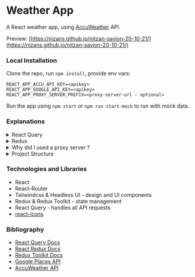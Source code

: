 # Weather App

A React weather app, using [AccuWeather](https://developer.accuweather.com/) API.

Preview: [https://nizans.github.io/nitzan-savion-20-10-21/](https://nizans.github.io/nitzan-savion-20-10-21/)

### **Local Installation**

Clone the repo, run `npm install`, provide env vars:

```
REACT_APP_ACCU_API_KEY=<apikey>
REACT_APP_GOOGLE_API_KEY=<apikey>
REACT_APP_PROXY_SERVER_PREFIX=<proxy-server-url - optional>
```

Run the app using `npm start` or `npm run start-mock` to run with mock data.

### **Explanations**

<details>
<summary>
    React Query    
</summary>

React Query makes all the API requests in the app, using a custom hook that wraps the useQuery hook for each request. The hooks are located in the [query.hooks.js](https://github.com/nizans/weather-app/blob/main/src/lib/reactQuery/query.hooks.js) file.

Some of the hooks are doing extra logic, for example:

- [useFetchLocationPhoto](https://github.com/nizans/weather-app/blob/a4e7d5cbd1ee68911b2826982d0bb2c14e2c403d/src/lib/reactQuery/query.hooks.js#L85) - gets the location name, then uses it to get the location photo
- [useSetDefaultLocationByGEO](https://github.com/nizans/weather-app/blob/a4e7d5cbd1ee68911b2826982d0bb2c14e2c403d/src/lib/reactQuery/query.hooks.js#L57) - gets the location and then updates the [defaultLocation](https://github.com/nizans/weather-app/blob/main/src/features/fiveDayForecast/defaultLocation.slice.js) state

The queries use the custom [\_fetch](https://github.com/nizans/weather-app/blob/a4e7d5cbd1ee68911b2826982d0bb2c14e2c403d/src/lib/reactQuery/query.function.js#L8) function, which wraps the fetch API.

The hooks pass the errors the may occur to the [queryErrorHandler](https://github.com/nizans/weather-app/blob/a4e7d5cbd1ee68911b2826982d0bb2c14e2c403d/src/lib/reactQuery/query.error.js#L17) by default.

Query keys are defined in the [query.keys.js](https://github.com/nizans/weather-app/blob/main/src/lib/reactQuery/query.keys.js) file.

</details>

<details>
<summary>
Redux
</summary>

Redux manages the app state, which includes the [theme](https://github.com/nizans/weather-app/blob/main/src/features/theme/theme.slice.js), [favorites](https://github.com/nizans/weather-app/blob/main/src/features/favorites/Favorites.slice.js), [defaultLocation](https://github.com/nizans/weather-app/blob/main/src/features/fiveDayForecast/defaultLocation.slice.js), and [notifications](https://github.com/nizans/weather-app/blob/main/src/features/notifications/notifications.slice.js).

A [subscriber](https://github.com/nizans/weather-app/blob/a4e7d5cbd1ee68911b2826982d0bb2c14e2c403d/src/store/store.js#L18) persists the theme and favorites data to local storage, which the store tries to load when initiated.

Examples:

- The app [fires](https://github.com/nizans/weather-app/blob/a4e7d5cbd1ee68911b2826982d0bb2c14e2c403d/src/features/notifications/Notifications.js#L25) a toast when a [notification object](https://github.com/nizans/weather-app/blob/main/src/features/notifications/notifications.model.js) is added to the notifications array and dismisses it when removed (e.g., [addNotification](https://github.com/nizans/weather-app/blob/a4e7d5cbd1ee68911b2826982d0bb2c14e2c403d/src/features/searchInput/SearchInput.js#L22)).

- The app home page shows the [weather forecast](https://github.com/nizans/weather-app/blob/a4e7d5cbd1ee68911b2826982d0bb2c14e2c403d/src/features/fiveDayForecast/FiveDayForecastWrapper.js#L12) of the current [defaultLocation](https://github.com/nizans/weather-app/blob/main/src/features/fiveDayForecast/defaultLocation.slice.js)

</details>

<details>
<summary>
Why did I used a proxy server ?
</summary>

During development, I ran into some CORS issues while fetching from Google API and found this [quick fix](https://github.com/Rob--W/cors-anywhere/).

</details>

<details>
<summary>
    Project Structure
</summary>

Most of the code locates inside the [features](https://github.com/nizans/nitzan-savion-20-10-21/tree/main/src/features) folder, and each includes all the feature components, hooks, slices, and any other needed code (e.g., [theme](https://github.com/nizans/nitzan-savion-20-10-21/tree/main/src/features/theme), [notifications](https://github.com/nizans/nitzan-savion-20-10-21/tree/main/src/features/notifications)).

Commonly used files are located in a separate folder inside [src](https://github.com/nizans/nitzan-savion-20-10-21/tree/main/src) (e.g., [hooks folder](https://github.com/nizans/nitzan-savion-20-10-21/tree/main/src/hooks), [constants folder](https://github.com/nizans/nitzan-savion-20-10-21/tree/main/src/constants)).

</details>

### **Technologies and Libraries**

- React
- React-Router
- Tailwindcss & Headless UI - design and UI components
- Redux & Redux Toolkit - state management
- React Query - handles all API requests
- [react-icons](https://react-icons.github.io/react-icons/)

### **Bibliography**

- [React Query Docs](https://react-query.tanstack.com/overview)
- [React Redux Docs](https://react-redux.js.org/tutorials/quick-start)
- [Redux Toolkit Docs](https://redux-toolkit.js.org/introduction/getting-started)
- [Google Places API](https://developers.google.com/maps/documentation/places/web-service/overview)
- [AccuWeather API](https://developer.accuweather.com/apis)
